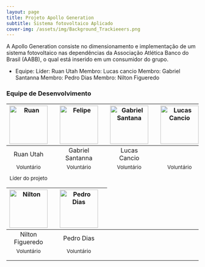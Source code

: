 ```yaml
---
layout: page
title: Projeto Apollo Generation
subtitle: Sistema fotovoltaico Aplicado
cover-img: /assets/img/Background_Trackieeers.png
---
```


A Apollo Generation consiste no dimensionamento e implementação de um sistema fotovoltaico nas dependências da Associação Atlética Banco do Brasil (AABB), o qual está inserido em um consumidor do grupo.


- Equipe:
Líder: Ruan Utah
Membro: Lucas cancio
Membro: Gabriel Santanna
Membro: Pedro Dias
Membro: Nilton Figueredo

### Equipe de Desenvolvimento
<div class="row">
  <div class=" col-xl-auto offset-xl-0 col-lg-4 offset-lg-0">
    <div class="mobile-side-scroller">
      <table class="table-borderless highlight">
        <thead>
          <tr>
            <th><center><img src="{{ assets/img/voluntarios/ruan_utah.png' | relative_url }}" width="100" alt="Ruan" class="img-fluid rounded-circle" /></center></th>
            <th></th>
            <th><center><img src="{{ 'assets/img/ieee_logo.png' | relative_url }}" width="100" alt="Felipe" class="img-fluid rounded-circle"/></center></th>
            <th></th>
            <th><center><img src="{{ 'assets/img/voluntarios/ieee_logo.png' | relative_url }}" width="100" alt="Gabriel Santana" class="img-fluid rounded-circle"/></center></th>
            <th></th>
            <th><center><img src="{{ 'assets/img/ieee_logo.png' | relative_url }}" width="100" alt="Lucas Cancio" class="img-fluid rounded-circle"/></center></th>
          </tr>
        </thead>
        <tbody>
          <tr class="font-weight-bolder" style="text-align: center margin-top: 0">
            <td width="25%"><center>Ruan Utah</center></td>
            <td></td>
            <td width="25%"><center>Gabriel Santanna</center></td>
            <td></td>
            <td width="25%"><center>Lucas Cancio</center></td>
            <td></td> 
          <tr style="text-align: center" >
            <td style="vertical-align: top"><small><center>Voluntário <p/> Líder do projeto</center></small></td>
            <td></td>
            <td style="vertical-align: top"><small><center>Voluntário</center></small></td>
            <td></td>
            <td style="vertical-align: top"><small><center>Voluntário</center></small></td>
            <td></td>
            <td style="vertical-align: top"><small><center>Voluntário</center></small></td>
          </tr>
          <tr>
            <th><center><img src="{{ 'assets/img/voluntarios/ieee_logo.png' | relative_url }}" width="100" alt="Nilton" class="img-fluid rounded-circle"/></center></th>
            <th></th>
            <th><center><img src="{{ 'assets/img/voluntarios/ieee_logo.png' | relative_url }}" width="100" alt="Pedro Dias" class="img-fluid rounded-circle"/></center></th>
            <th></th>
        <tbody>
          <tr class="font-weight-bolder" style="text-align: center margin-top: 0">
            <td width="20%"><center>Nilton Figueredo</center></td>
            <td></td>
            <td width="20%"><center>Pedro Dias</center></td>
          <tr style="text-align: center" >
            <td style="vertical-align: top"><small><center>Voluntário</center></small></td>
            <td></td>
            <td style="vertical-align: top"><small><center>Voluntário</center></small></td>
            <td></td>
          <tr style="text-align: center" >
            <td style="vertical-align: top"><small><center></center></small></td>
            <td></td>
            <td style="vertical-align: top"><small><center></center></small></td>
            <td></td>
          <tr style="text-align: center" >
            <td style="vertical-align: top"><small><center></center></small></td>
            <td></td>
            <td style="vertical-align: top"><small><center></center></small></td>
            <td></td>
        </tbody>
      </table>
    </div>
  </div>
</div>


